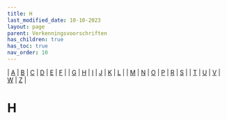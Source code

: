 ```yaml
---
title: H
last_modified_date: 10-10-2023
layout: page
parent: Verkenningsvoorschriften
has_children: true
has_toc: true
nav_order: 10
---
```


| [A](../A/A.html) | [B](../B/B.html) | [C](../C/C.html) | [D](../D/D.html) | [E](../E/E.html) | [F](../F/F.html) |
| [G](../G/G.html) | [H](../H/H.html) | [I](../I/I.html) | [J](../J/J.html) | [K](../K/K.html) | [L](../L/L.html) |
| [M](../M/M.html) | [N](../N/N.html) | [O](../O/O.html) | [P](../P/P.html) | [R](../R/R.html) | [S](../S/S.html) |
| [T](../T/T.html) | [U](../U/U.html) | [V](../V/V.html) | [W](../W/W.html) | [Z](../Z/Z.html) |

H
=

<!--

|     |     |     |     |     |
| --- | --- | --- | --- | --- |

| [![](Heg_Haag/vv_0433_125x100.jpg)](Haag/Haag.html)<br>[Haag](Haag/Haag.html)
| [![](Halfverharde_weg/Halfverharde_weg_125x100.jpg)](Halfverharde_weg/Halfverharde_weg.html)<br>[Halfverharde weg](Halfverharde_weg/Halfverharde_weg.html)
| [![](../../images/foto-niet-beschikbaar.jpg)](Harde_Topografie/Harde_Topografie.html)<br>[Harde Topografie](Harde_Topografie/Harde_Topografie.html)
| [![](../../images/foto-niet-beschikbaar.jpg)](Hartlijn/Hartlijn.html)<br>[Hartlijn](Hartlijn/Hartlijn.html)
| [![](../../images/foto-niet-beschikbaar.jpg)](Hartpunt/Hartpunt.html)<br>[Hartpunt](Hartpunt/Hartpunt.html)
| [![](Haven/vv_0024_125x100.jpg)](Haven/Haven.html)<br>[Haven](Haven/Haven.html)
Haven_Woonboten
| [![](Havenhoofd/vv_0611_125x100.jpg)](Havenhoofd/Havenhoofd.html)<br>[Havenhoofd](Havenhoofd/Havenhoofd.html)
| [![](Hectometerpaal/vv_0125_125x100.jpg)](Hectometerpaal/Hectometerpaal.html)<br>[Hectometerpaal](Hectometerpaal/Hectometerpaal.html)
| [![](Heemtuin/Heemtuin_125x100.bmp)](Heemtuin/Heemtuin.html)<br>[Heemtuin](Heemtuin/Heemtuin.html)
| [![](Heg_Haag/vv_0650_125x100.jpg)](Heg_Haag/Heg_Haag.html)<br>[Heg / Haag](Heg_Haag/Heg_Haag.html)
| [![](Heide/vv_0350_125x100.jpg)](Heide/Heide.html)<br>[Heide](Heide/Heide.html)
| [![](Heide/vv_0351_125x100.jpg)](Heidegebied/Heidegebied.html)<br>[Heidegebied](Heidegebied/Heidegebied.html)
| [![](../A/Afrastering/vv_0127_125x100.jpg)](Hek/Hek.html)<br>[Hek](Hek/Hek.html)
| [![](../A/Afrastering/vv_0128_125x100.jpg)](Hekwerk/Hekwerk.html)<br>[Hekwerk](Hekwerk/Hekwerk.html)
| [![](Helikopterlandingsplatform/Helikopterlandingsplatform_125x100.jpg)](Helikopterlandingsplatform/Helikopterlandingsplatform.html)<br>[Helikopterlandingsplatform](Helikopterlandingsplatform/Helikopterlandingsplatform.html)
| [![](Helikopterlandingsterrein/Helikopterlandingsterrein_125x100.bmp)](Helikopterlandingsterrein/Helikopterlandingsterrein.html)<br>[Helikopterlandingsterrein](Helikopterlandingsterrein/Helikopterlandingsterrein.html)
| [![](Heuvel/heuvel_125x100.bmp)](Heuvel/Heuvel.html)<br>[Heuvel](Heuvel/Heuvel.html)
| [![](Hoek/hoek_landtong_125x100.jpg)](Hoek/Hoek.html)<br>[Hoek](Hoek/Hoek.html)
| [![](../S/Strandpaal/vv_0323_125x100.jpg)](Hoekpuntpaal/Hoekpuntpaal.html)<br>[Hoekpuntpaal](Hoekpuntpaal/Hoekpuntpaal.html)
| [![](Hoofd/hoofd_124x93.jpg)](Hoofd/Hoofd.html)<br>[Hoofd](Hoofd/Hoofd.html)
| [![](../../images/foto-niet-beschikbaar.jpg)](Hoofdafwateringspatroon/Hoofdafwateringspatroon.html)<br>[Hoofdafwateringspatroon (HAP)](Hoofdafwateringspatroon/Hoofdafwateringspatroon.html)
Hoofdspoor
Hoofdverkeersgebruik
| [![](../B/Bebouwing/vv_0747_125x100.jpg)](Hoogbouw/Hoogbouw.html)<br>[Hoogbouw](Hoogbouw/Hoogbouw.html)
| [![](Hoogspanningsleiding/vv_0701_125x100.jpg)](Hoogspanningsleiding/Hoogspanningsleiding.html)<br>[Hoogspanningsleiding](Hoogspanningsleiding/Hoogspanningsleiding.html)
| [![](Hoogspanningsleiding/vv_0043_125x100.jpg)](Hoogspanningsmast/Hoogspanningsmast.html)<br>[Hoogspanningsmast](Hoogspanningsmast/Hoogspanningsmast.html)
Hoogte
| [![](Hoogtelijn/hoogtelijnen_125x100.jpg)](Hoogtelijn/Hoogtelijn.html)<br>[Hoogtelijn](Hoogtelijn/Hoogtelijn.html)
| [![](Hoogtepunt/Hoogtepunt_125x100.bmp)](Hoogtepunt/Hoogtepunt.html)<br>[Hoogtepunt](Hoogtepunt/Hoogtepunt.html)
| [![](Hoogteverschil/vv_0032_125x100.jpg)](Hoogteverschil/Hoogteverschil.html)<br>[Hoogteverschil](Hoogteverschil/Hoogteverschil.html)
| [![](../../images/foto-niet-beschikbaar.jpg)](Hoogwaterlijn/Hoogwaterlijn.html)<br>[Hoogwaterlijn](Hoogwaterlijn/Hoogwaterlijn.html)
| [![](Hooiberg/vv_0358_125x100.jpg)](Hooiberg/Hooiberg.html)<br>[Hooiberg](Hooiberg/Hooiberg.html)
| [![](Hotel/vv_0468_125x100.jpg)](Hotel/Hotel.html)<br>[Hotel](Hotel/Hotel.html)
| [![](../../images/foto-niet-beschikbaar.jpg)](Houtrand/Houtrand.html)<br>[Houtrand](Houtrand/Houtrand.html)
| [![](Houtwal/houtwal_125x100.jpg)](Houtwal/Houtwal.html)<br>[Houtwal](Houtwal/Houtwal.html)
| [![](Huis_huizenrij/huis_125x100.jpg)](Huis_huizenrij/Huis_huizenrij.html)<br>[Huis / Huizenrij](Huis_huizenrij/Huis_huizenrij.html)
| [![](Huizenblok/huizenblok_125x100.bmp)](Huizenblok/Huizenblok.html)<br>[Huizenblok](Huizenblok/Huizenblok.html)
| [![](Huizengroep/huizengroep_125x100.bmp)](Huizengroep/Huizengroep.html)<br>[Huizengroep](Huizengroep/Huizengroep.html)|
| [![](../../images/foto-niet-beschikbaar.jpg)](Hulpsecretarie/Hulpsecretarie.html)<br>[Hulpsecretarie](Hulpsecretarie/Hulpsecretarie.html)
| [![](Hunebed/Hunebed_125x100.bmp)](Hunebed/Hunebed.html)<br>[Hunebed](Hunebed/Hunebed.html)
| [![](../../images/foto-niet-beschikbaar.jpg)](Hydrografische_kaarten/Hydrografische_kaarten.html)<br>[Hydrografische kaarten](Hydrografische_kaarten/Hydrografische_kaarten.html)

-->
